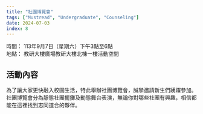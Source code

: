 ```yaml
---
title: "社團博覽會"
tags: ["Mustread", "Undergraduate", "Counseling"]
date: 2024-07-03
index: 8
---
```


時間： 113年9月7日（星期六）下午3點至6點  
地點： 教研大樓廣場教研大樓北棟一樓活動空間

## 活動內容

為了讓大家更快融入校園生活，特此舉辦社團博覽會，誠摯邀請新生們踴躍參加。社團博覽會分為靜態社團擺攤及動態舞台表演，無論你對哪些社團有興趣，相信都能在這裡找到志同道合的夥伴。
